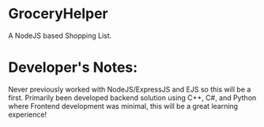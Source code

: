 # GroceryHelper
A NodeJS based Shopping List.

# Developer's Notes:
Never previously worked with NodeJS/ExpressJS and EJS so this will be a first.
Primarily been developed backend solution using C++, C#, and Python where Frontend development was minimal, this will be a great learning experience!

